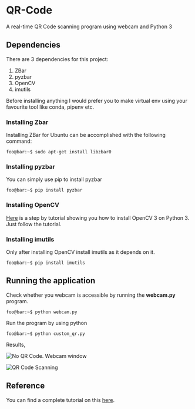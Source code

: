 # QR-Code
A real-time QR Code scanning program using webcam and Python 3

## Dependencies
There are 3 dependencies for this project:
1. ZBar 
2. pyzbar
3. OpenCV 
4. imutils

Before installing anything I would prefer you to make virtual env using your favourite tool like conda, pipenv etc.

### Installing Zbar
Installing ZBar for Ubuntu can be accomplished with the following command:

```console
foo@bar:~$ sudo apt-get install libzbar0
```

### Installing pyzbar
You can simply use pip to install pyzbar

```console
foo@bar:~$ pip install pyzbar
```

### Installing OpenCV
[Here](http://cyaninfinite.com/tutorials/installing-opencv-in-ubuntu-for-python-3/) is a step by tutorial showing you how to install OpenCV 3 on Python 3. Just follow the tutorial.


### Installing imutils
Only after installing OpenCV install imutils as it depends on it.

```console
foo@bar:~$ pip install imutils
```

## Running the application

Check whether you webcam is accessible by running the **webcam.py** program.

```console
foo@bar:~$ python webcam.py
```

Run the program by using python

```console
foo@bar:~$ python custom_qr.py
```


Results,

![No QR Code. Webcam window](https://raw.githubusercontent.com/meticulousCraftman/QR-Code/master/images/img1.png)

![QR Code Scanning](https://raw.githubusercontent.com/meticulousCraftman/QR-Code/master/images/img2.png)

## Reference
You can find a complete tutorial on this [here](https://www.pyimagesearch.com/2018/05/21/an-opencv-barcode-and-qr-code-scanner-with-zbar/).
